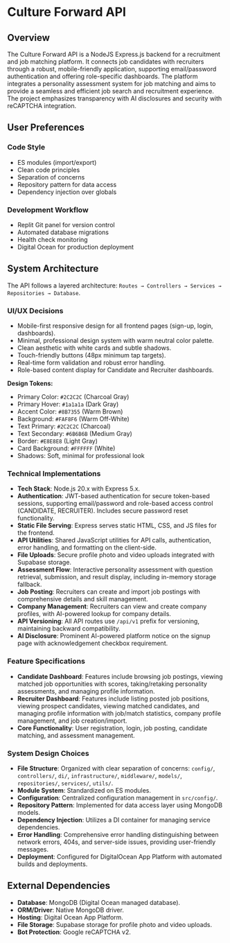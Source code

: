 # Culture Forward API

## Overview
The Culture Forward API is a NodeJS Express.js backend for a recruitment and job matching platform. It connects job candidates with recruiters through a robust, mobile-friendly application, supporting email/password authentication and offering role-specific dashboards. The platform integrates a personality assessment system for job matching and aims to provide a seamless and efficient job search and recruitment experience. The project emphasizes transparency with AI disclosures and security with reCAPTCHA integration.

## User Preferences
### Code Style
- ES modules (import/export)
- Clean code principles
- Separation of concerns
- Repository pattern for data access
- Dependency injection over globals

### Development Workflow
- Replit Git panel for version control
- Automated database migrations
- Health check monitoring
- Digital Ocean for production deployment

## System Architecture

The API follows a layered architecture: `Routes → Controllers → Services → Repositories → Database`.

### UI/UX Decisions
- Mobile-first responsive design for all frontend pages (sign-up, login, dashboards).
- Minimal, professional design system with warm neutral color palette.
- Clean aesthetic with white cards and subtle shadows.
- Touch-friendly buttons (48px minimum tap targets).
- Real-time form validation and robust error handling.
- Role-based content display for Candidate and Recruiter dashboards.

**Design Tokens:**
- Primary Color: `#2C2C2C` (Charcoal Gray)
- Primary Hover: `#1a1a1a` (Dark Gray)
- Accent Color: `#8B7355` (Warm Brown)
- Background: `#FAF8F6` (Warm Off-White)
- Text Primary: `#2C2C2C` (Charcoal)
- Text Secondary: `#6B6B6B` (Medium Gray)
- Border: `#E8E8E8` (Light Gray)
- Card Background: `#FFFFFF` (White)
- Shadows: Soft, minimal for professional look

### Technical Implementations
- **Tech Stack**: Node.js 20.x with Express 5.x.
- **Authentication**: JWT-based authentication for secure token-based sessions, supporting email/password and role-based access control (CANDIDATE, RECRUITER). Includes secure password reset functionality.
- **Static File Serving**: Express serves static HTML, CSS, and JS files for the frontend.
- **API Utilities**: Shared JavaScript utilities for API calls, authentication, error handling, and formatting on the client-side.
- **File Uploads**: Secure profile photo and video uploads integrated with Supabase storage.
- **Assessment Flow**: Interactive personality assessment with question retrieval, submission, and result display, including in-memory storage fallback.
- **Job Posting**: Recruiters can create and import job postings with comprehensive details and skill management.
- **Company Management**: Recruiters can view and create company profiles, with AI-powered lookup for company details.
- **API Versioning**: All API routes use `/api/v1` prefix for versioning, maintaining backward compatibility.
- **AI Disclosure**: Prominent AI-powered platform notice on the signup page with acknowledgement checkbox requirement.

### Feature Specifications
- **Candidate Dashboard**: Features include browsing job postings, viewing matched job opportunities with scores, taking/retaking personality assessments, and managing profile information.
- **Recruiter Dashboard**: Features include listing posted job positions, viewing prospect candidates, viewing matched candidates, and managing profile information with job/match statistics, company profile management, and job creation/import.
- **Core Functionality**: User registration, login, job posting, candidate matching, and assessment management.

### System Design Choices
- **File Structure**: Organized with clear separation of concerns: `config/`, `controllers/`, `di/`, `infrastructure/`, `middleware/`, `models/`, `repositories/`, `services/`, `utils/`.
- **Module System**: Standardized on ES modules.
- **Configuration**: Centralized configuration management in `src/config/`.
- **Repository Pattern**: Implemented for data access layer using MongoDB models.
- **Dependency Injection**: Utilizes a DI container for managing service dependencies.
- **Error Handling**: Comprehensive error handling distinguishing between network errors, 404s, and server-side issues, providing user-friendly messages.
- **Deployment**: Configured for DigitalOcean App Platform with automated builds and deployments.

## External Dependencies

- **Database**: MongoDB (Digital Ocean managed database).
- **ORM/Driver**: Native MongoDB driver.
- **Hosting**: Digital Ocean App Platform.
- **File Storage**: Supabase storage for profile photo and video uploads.
- **Bot Protection**: Google reCAPTCHA v2.